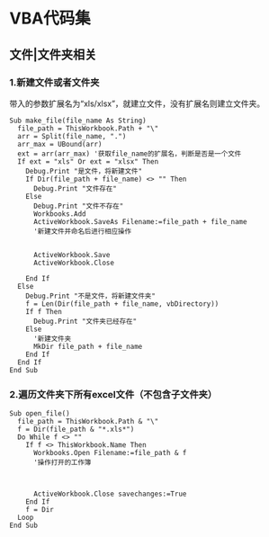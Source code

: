 # VBA代码集

## 文件|文件夹相关
### 1.新建文件或者文件夹
带入的参数扩展名为“xls/xlsx”，就建立文件，没有扩展名则建立文件夹。

    Sub make_file(file_name As String)
      file_path = ThisWorkbook.Path + "\"
      arr = Split(file_name, ".")
      arr_max = UBound(arr)
      ext = arr(arr_max) '获取file_name的扩展名，判断是否是一个文件
      If ext = "xls" Or ext = "xlsx" Then
        Debug.Print "是文件，将新建文件"
        If Dir(file_path + file_name) <> "" Then
          Debug.Print "文件存在"
        Else
          Debug.Print "文件不存在"
          Workbooks.Add
          ActiveWorkbook.SaveAs Filename:=file_path + file_name
          '新建文件并命名后进行相应操作
          
          
          ActiveWorkbook.Save
          ActiveWorkbook.Close
          
        End If
      Else
        Debug.Print "不是文件，将新建文件夹"
        f = Len(Dir(file_path + file_name, vbDirectory))
        If f Then
          Debug.Print "文件夹已经存在"
        Else
          '新建文件夹
          MkDir file_path + file_name
        End If
      End If
    End Sub

### 2.遍历文件夹下所有excel文件（不包含子文件夹）

    Sub open_file()
      file_path = ThisWorkbook.Path & "\"
      f = Dir(file_path & "*.xls*")
      Do While f <> ""
        If f <> ThisWorkbook.Name Then
          Workbooks.Open Filename:=file_path & f
          '操作打开的工作簿
          
          
          
          ActiveWorkbook.Close savechanges:=True
        End If
        f = Dir
      Loop
    End Sub
